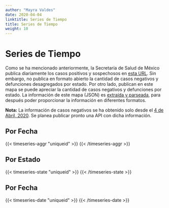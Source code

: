 ```yaml
---
author: "Mayra Valdes"
date: 2020-04-04
linktitle: Series de Tiempo
title: Series de Tiempo
weight: 10
---
```


# Series de Tiempo

Como se ha mencionado anteriormente, la Secretaría de Salud de México publica diariamente los casos positivos y sospechosos en [esta URL](https://www.gob.mx/salud/documentos/coronavirus-covid-19-comunicado-tecnico-diario-238449). Sin embargo, no publica en formato abierto la cantidad de casos negativos y defunciones desagregados por estado. Por otro lado, publican en este mapa se puede apreciar la cantidad de casos negativos y defunciones por estado. La información de este mapa (JSON) es [extraída y parseada](https://github.com/mayrop/datos-covid19in-mx/blob/master/scripts/processing/parse_ajax.py), para después poder proporcionar la información en diferentes formatos. 

**Nota:** La información de casos negativos se ha obtenido solo desde el [4 de Abril, 2020](https://github.com/mayrop/datos-covid19in-mx/tree/master/scripts/cache/mapa). Se planea publicar pronto una API con dicha información.


## Por Fecha
{{< timeseries-aggr "uniqueid" >}}
{{< /timeseries-aggr >}}

## Por Estado
{{< timeseries-state "uniqueid" >}}
{{< /timeseries-state >}}

## Por Fecha
{{< timeseries-date "uniqueid" >}}
{{< /timeseries-date >}}
